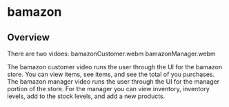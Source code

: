 # bamazon
## Overview
There are two vidoes: bamazonCustomer.webm bamazonManager.webm

The bamazon customer video runs the user through the UI for the bamazon store.  You can view items, see items, and see the total of you purchases.  The bamazon manager video runs the user through the UI for the manager portion of the store.  For the manager you can view inventory, inventory levels, add to the stock levels, and add a new products.


